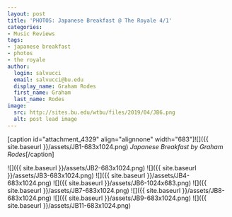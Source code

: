 ```yaml
---
layout: post
title: 'PHOTOS: Japanese Breakfast @ The Royale 4/1'
categories:
- Music Reviews
tags:
- japanese breakfast
- photos
- the royale
author:
  login: salvucci
  email: salvucci@bu.edu
  display_name: Graham Rodes
  first_name: Graham
  last_name: Rodes
image:
  src: http://sites.bu.edu/wtbu/files/2019/04/JB6.png
  alt: post lead image
---
```

\[caption id="attachment\_4329" align="alignnone" width="683"\]![]({{ site.baseurl }}/assets/JB1-683x1024.png) _Japanese Breakfast by Graham Rodes_\[/caption\]

![]({{ site.baseurl }}/assets/JB2-683x1024.png) ![]({{ site.baseurl }}/assets/JB3-683x1024.png) ![]({{ site.baseurl }}/assets/JB4-683x1024.png) ![]({{ site.baseurl }}/assets/JB6-1024x683.png) ![]({{ site.baseurl }}/assets/JB7-683x1024.png) ![]({{ site.baseurl }}/assets/JB8-683x1024.png) ![]({{ site.baseurl }}/assets/JB9-683x1024.png) ![]({{ site.baseurl }}/assets/JB11-683x1024.png)
